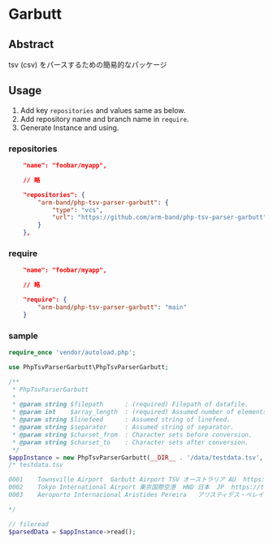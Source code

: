 # Garbutt

## Abstract

tsv (csv) をパースするための簡易的なパッケージ

## Usage

1. Add key `repositories` and values same as below.
2. Add repository name and branch name in `require`.
3. Generate Instance and using.

### repositories

```json
    "name": "foobar/myapp",

    // 略

    "repositories": {
        "arm-band/php-tsv-parser-garbutt": {
            "type": "vcs",
            "url": "https://github.com/arm-band/php-tsv-parser-garbutt"
        }
    },
```

### require

```json
    "name": "foobar/myapp",

    // 略

    "require": {
        "arm-band/php-tsv-parser-garbutt": "main"
    }
```

### sample

```php
require_once 'vendor/autoload.php';

use PhpTsvParserGarbutt\PhpTsvParserGarbutt;

/**
 * PhpTsvParserGarbutt
 * 
 * @param string $filepath      : (required) Filepath of datafile.
 * @param int    $array_length  : (required) Assumed number of elements in the array expanded from the csv/tsv.
 * @param string $linefeed      : Assumed string of linefeed.
 * @param string $separator     : Assumed string of separator.
 * @param string $charset_from  : Character sets before conversion.
 * @param string $charset_to    : Character sets after conversion.
 */
$appInstance = new PhpTsvParserGarbutt(__DIR__ . '/data/testdata.tsv', 7);
/* testdata.tsv

0001	Townsville Airport	Garbutt Airport	TSV	オーストラリア	AU	https://www.townsvilleairport.com.au
0002	Tokyo International Airport	東京国際空港	HND	日本	JP	https://tokyo-haneda.com
0003	Aeroporto Internacional Aristides Pereira	アリスティデス・ペレイラ国際空港	BVC	カーボベルデ	CV	http://www.infraero.gov.br/index.php/br/situacao-dos-voos/por-aeroporto.html

*/

// fileread
$parsedData = $appInstance->read();
```